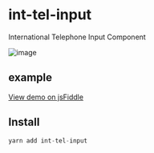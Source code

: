 # int-tel-input
International Telephone Input Component

![image](https://raw.githubusercontent.com/lingobus/int-tel-input/master/readme%402x.png)

## example

[View demo on jsFiddle](https://jsfiddle.net/GaoZimeng/5wpavdv7/12/)



## Install

```js
yarn add int-tel-input
```

